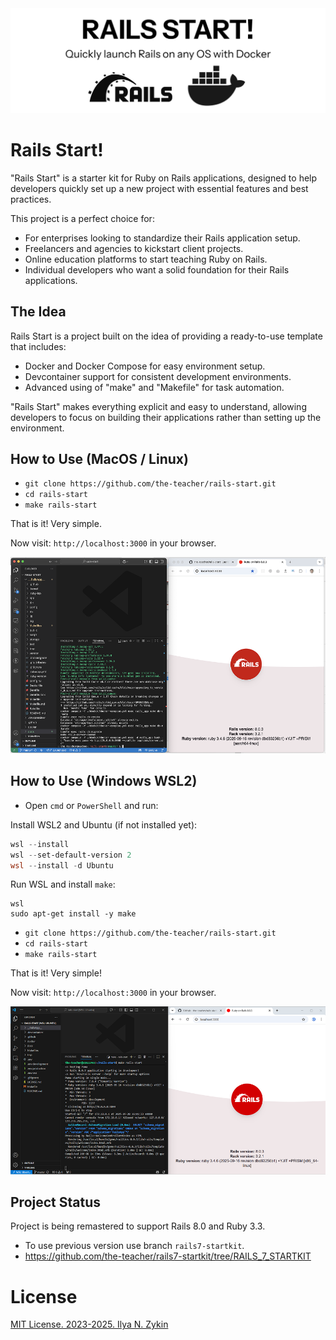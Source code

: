 <img src="./docs/images/rails-start-logo.png" alt="Rails Start" />

# Rails Start!

"Rails Start" is a starter kit for Ruby on Rails applications, designed to help developers quickly set up a new project with essential features and best practices.

This project is a perfect choice for:

- For enterprises looking to standardize their Rails application setup.
- Freelancers and agencies to kickstart client projects.
- Online education platforms to start teaching Ruby on Rails.
- Individual developers who want a solid foundation for their Rails applications.

## The Idea

Rails Start is a project built on the idea of providing a ready-to-use template that includes:

- Docker and Docker Compose for easy environment setup.
- Devcontainer support for consistent development environments.
- Advanced using of "make" and "Makefile" for task automation.

"Rails Start" makes everything explicit and easy to understand, allowing developers to focus on building their applications rather than setting up the environment.

## How to Use (MacOS / Linux)

- `git clone https://github.com/the-teacher/rails-start.git`
- `cd rails-start`
- `make rails-start`

That is it! Very simple.

Now visit: `http://localhost:3000` in your browser.

<img src="./docs/images/rails-start-2.png" alt="Rails Start Welcome Page" />

## How to Use (Windows WSL2)

- Open `cmd` or `PowerShell` and run:

Install WSL2 and Ubuntu (if not installed yet):

```powershell
wsl --install
wsl --set-default-version 2
wsl --install -d Ubuntu
```

Run WSL and install `make`:

```
wsl
sudo apt-get install -y make
```

- `git clone https://github.com/the-teacher/rails-start.git`
- `cd rails-start`
- `make rails-start`

That is it! Very simple!

Now visit: `http://localhost:3000` in your browser.

<img src="./docs/images/rails-start-windows-2.png" alt="Rails Start Welcome Page" />

## Project Status

Project is being remastered to support Rails 8.0 and Ruby 3.3.

- To use previous version use branch `rails7-startkit`.
- https://github.com/the-teacher/rails7-startkit/tree/RAILS_7_STARTKIT

# License

[MIT License. 2023-2025. Ilya N. Zykin](./LICENSE.md)
